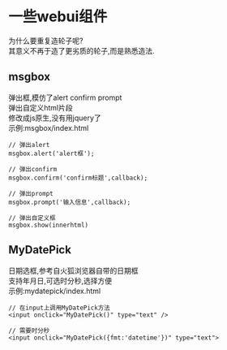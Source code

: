 # 一些webui组件
为什么要重复造轮子呢?  
其意义不再于造了更劣质的轮子,而是熟悉造法.
## msgbox
弹出框,模仿了alert confirm prompt  
弹出自定义html片段  
修改成js原生,没有用jquery了  
示例:msgbox/index.html
```
// 弹出alert
msgbox.alert('alert框');

// 弹出confirm
msgbox.confirm('confirm标题',callback);

// 弹出prompt
msgbox.prompt('输入信息',callback);

// 弹出自定义框
msgbox.show(innerhtml)
```

## MyDatePick
日期选框,参考自火狐浏览器自带的日期框  
支持年月日,可选时分秒,选择方便  
示例:mydatepick/index.html
```
// 在input上调用MyDatePick方法
<input onclick="MyDatePick()" type="text" />

// 需要时分秒
<input onclick="MyDatePick({fmt:'datetime'})" type="text">
```